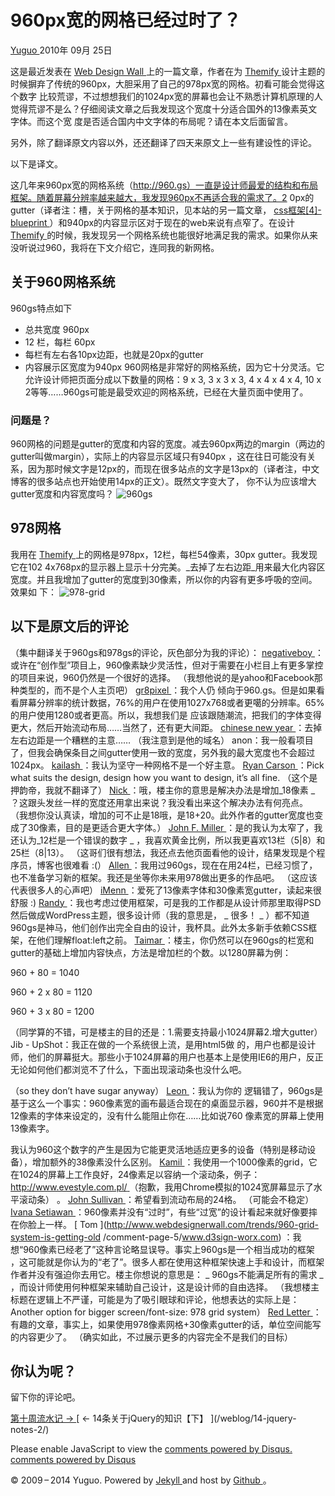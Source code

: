 #  960px宽的网格已经过时了？

[ Yuguo ](http://yuguo.us) 2010年 09月 25日

这是最近发表在 [ Web Design Wall ](http://www.webdesignerwall.com/) 上的一篇文章，作者在为 [
Themify ](http://themify.me/) 设计主题的时候摒弃了传统的960px，大胆采用了自己的978px宽的网格。初看可能会觉得这个数字
比较荒谬，不过想想我们的1024px宽的屏幕也会让不熟悉计算机原理的人觉得荒谬不是么？仔细阅读文章之后我发现这个宽度十分适合国外的13像素英文字体。而这个宽
度是否适合国内中文字体的布局呢？请在本文后面留言。

另外，除了翻译原文内容以外，还还翻译了四天来原文上一些有建设性的评论。

以下是译文。

这几年来960px宽的网格系统（http://960.gs）一直是设计师最爱的结构和布局框架。随着屏幕分辨率越来越大，我发现960px不再适合我的需求了。2
0px的gutter（译者注：槽，关于网格的基本知识，见本站的另一篇文章， [ css框架[4]-blueprint
](http://yuguo.us/weblog/css-framework-blueprint/)
）和940px的内容显示区对于现在的web来说有点窄了。在设计 [ Themify ](http://themify.me/)
的时候，我发现另一个网格系统也能很好地满足我的需求。如果你从来没听说过960，我将在下文介绍它，连同我的新网格。

##  关于960网格系统

960gs特点如下

  * 总共宽度 960px 
  * 12 栏，每栏 60px 
  * 每栏有左右各10px边距，也就是20px的gutter 
  * 内容展示区宽度为940px 960网格是非常好的网格系统，因为它十分灵活。它允许设计师把页面分成以下数量的网格：9 x 3, 3 x 3 x 3, 4 x 4 x 4 x 4, 10 x 2等等……960gs可能是最受欢迎的网格系统，已经在大量页面中使用了。 

###  问题是？

960网格的问题是gutter的宽度和内容的宽度。减去960px两边的margin（两边的gutter叫做margin），实际上的内容显示区域只有940px
，这在往日可能没有关系，因为那时候文字是12px的，而现在很多站点的文字是13px的（译者注，中文博客的很多站点也开始使用14px的正文）。既然文字变大了，
你不认为应该增大gutter宽度和内容宽度吗？ ![960gs](http://yuguo.us/files/2010/09/960gs.gif)

##  978网格

我用在 [ Themify ](http://themify.me/) 上的网格是978px，12栏，每栏54像素，30px gutter。我发现它在102
4x768px的显示器上显示十分完美。_去掉了左右边距_用来最大化内容区宽度。并且我增加了gutter的宽度到30像素，所以你的内容有更多呼吸的空间。效果如
下： ![978-grid](http://yuguo.us/files/2010/09/978-grid.gif)

##  以下是原文后的评论

（集中翻译关于960gs和978gs的评论，灰色部分为我的评论）： [ negativeboy
](http://www.surrealtopia.com/)
：或许在“创作型”项目上，960像素缺少灵活性，但对于需要在小栏目上有更多掌控的项目来说，960仍然是一个很好的选择。
（我想他说的是yahoo和Facebook那种类型的，而不是个人主页吧）  [ gr8pixel ](http://gr8pixel.com/) ：我个人仍
倾向于960.gs。但是如果看看屏幕分辨率的统计数据，76%的用户在使用1027x768或者更噶的分辨率。65%的用户使用1280或者更高。所以，我想我们是
应该跟随潮流，把我们的字体变得更大，然后开始流动布局……当然了，还有更大间距。 [ chinese new year
](http://www.chinesenewyear.me/) ：去掉左右边距是一个糟糕的主意……  （我注意到是他的域名）
anon：我一般看项目了，但我会确保条目之间gutter使用一致的宽度，另外我的最大宽度也不会超过1024px。 [ kailash
](http://www.twitter.com/kailashiyer) ：我认为坚守一种网格不是一个好主意。 [ Ryan Carson
](http://www.refreshcreations.co.uk/) ：Pick what suits the design, design how
you want to design, it’s all fine.  （这个是押韵帝，我就不翻译了）  [ Nick
](http://twitter.namklabs.com/) ：哦，楼主你的意思是解决办法是增加_18像素 _
？这跟头发丝一样的宽度还用拿出来说？我没看出来这个解决办法有何亮点。
（我想你没认真读，增加的可不止是18哦，是18+20。此外作者的gutter宽度也变成了30像素，目的是更适合更大字体。）  [ John F.
Miller ](http://blog.antarestrader.com/) ：是的我认为太窄了，我还认为_12栏是一个错误的数字 _
，我喜欢黄金比例，所以我更喜欢13栏（5|8）和25栏（8|13）。  （这哥们很有想法，我还点去他页面看他的设计，结果发现是个程序员，博客也很难看 :(）
[ Allen ](http://www.ill-fx-designs.com/)
：我用过960gs，现在在用24栏，已经习惯了，也不准备学习新的框架。我还是坐等你未来用978做出更多的作品吧。  （这应该代表很多人的心声吧）  [
iMenn ](http://www.imenn.com/) ：爱死了13像素字体和30像素宽gutter，读起来很舒服 :) [ Randy
](http://prop-14.com/)
：我也考虑过使用框架，可是我的工作都是从设计师那里取得PSD然后做成WordPress主题，很多设计师（我的意思是， _ 很多！ _
）都不知道960gs是神马，他们创作出完全自由的设计，我杯具。此外太多新手依赖CSS框架，在他们理解float:left之前。 [ Taimar
](http://taimar.ee/) ：楼主，你仍然可以在960gs的栏宽和gutter的基础上增加内容快点，方法是增加栏的个数。以1280屏幕为例：

960 + 80 = 1040

960 + 2 x 80 = 1120

960 + 3 x 80 = 1200

（同学算的不错，可是楼主的目的还是：1.需要支持最小1024屏幕2.增大gutter） Jib - UpShot：我正在做的一个系统很上流，是用html5做
的，用户也都是设计师，他们的屏幕挺大。那些小于1024屏幕的用户也基本上是使用IE6的用户，反正无论如何他们都浏览不了什么，下面出现滚动条也没什么吧。

（so they don’t have sugar anyway） [ Leon ](http://leonpaternoster.com/) ：我认为你的
逻辑错了，960gs是基于这么一个事实：960像素宽的画布最适合现在的桌面显示器，960并不是根据12像素的字体来设定的，没有什么能阻止你在……比如说760
像素宽的屏幕上使用13像素字。

我认为960这个数字的产生是因为它能更灵活地适应更多的设备（特别是移动设备），增加额外的38像素没什么区别。 [ Kamil
](http://www.kamilos.net/) ：我使用一个1000像素的grid，它在1024的屏幕上工作良好，24像素足以容纳一个滚动条，例子：
[ http://www.evestyle.com.pl/ ](http://www.evestyle.com.pl/)
（抱歉，我用Chrome模拟的1024宽屏幕显示了水平滚动条）  。 [ John Sullivan
](http://john-m-sullivan.com/) ：希望看到流动布局的24格。  （可能会不稳定）  [ Ivana Setiawan
](http://ivanasetiawan.com/) ：960像素并没有“过时”，有些“过宽”的设计看起来就好像要摔在你脸上一样。 [ Tom
](http://www.webdesignerwall.com/trends/960-grid-system-is-getting-old
/comment-page-5/www.d3sign-worx.com) ：我想“960像素已经老了”这种言论略显误导。事实上960gs是一个相当成功的框架
，这可能就是你认为的“老了”。很多人都在使用这种框架快速上手和设计，而框架作者并没有强迫你去用它。楼主你想说的意思是： _ 960gs不能满足所有的需求 _
，而设计师使用何种框架来辅助自己设计，这是设计师的自由选择。  （我想楼主标题在逻辑上不严谨，可能是为了吸引眼球和评论，他想表达的实际上是：Another
option for bigger screen/font-size: 978 grid system）  [ Red Letter
](http://www.redletterstrategies.com/)
：有趣的文章，事实上，如果使用978像素网格+30像素gutter的话，单位空间能写的内容更少了。  （确实如此，不过展示更多的内容完全不是我们的目标）

##  你认为呢？

留下你的评论吧。

[ 第十周流水记 → ](/weblog/week-10/) [ ← 14条关于jQuery的知识【下】 ](/weblog/14-jquery-
notes-2/)

Please enable JavaScript to view the [ comments powered by Disqus.
](http://disqus.com/?ref_noscript) [ comments powered by  Disqus
](http://disqus.com)

© 2009 – 2014 Yuguo. Powered by [ Jekyll ](https://github.com/mojombo/jekyll)
and host by [ Github ](https://github.com/yuguo) 。

